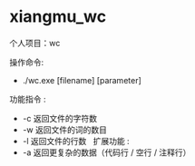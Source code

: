 # xiangmu_wc
个人项目：wc

操作命令:
   * ./wc.exe [filename] [parameter]

功能指令 :
   * -c 返回文件的字符数
   * -w 返回文件的词的数目  
   * -l 返回文件的行数
 
扩展功能 :
   * -a 返回更复杂的数据（代码行 / 空行 / 注释行）
